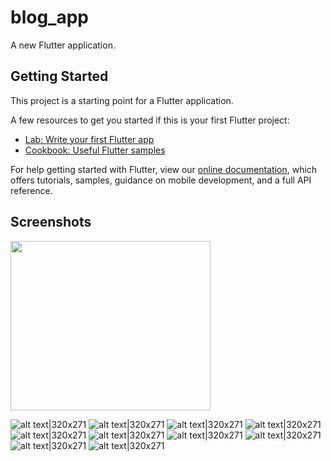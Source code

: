 # blog_app

A new Flutter application.

## Getting Started

This project is a starting point for a Flutter application.

A few resources to get you started if this is your first Flutter project:

- [Lab: Write your first Flutter app](https://flutter.dev/docs/get-started/codelab)
- [Cookbook: Useful Flutter samples](https://flutter.dev/docs/cookbook)

For help getting started with Flutter, view our
[online documentation](https://flutter.dev/docs), which offers tutorials,
samples, guidance on mobile development, and a full API reference.

## Screenshots


<img src="https://github.com/kasongo-mavetya-emmanuel/Flutter-Blog-App-Medium-Clone-Client/blob/master/screenshots/IMG_20220514_232330.jpg" width="320" height="271">

![alt text|320x271](https://github.com/kasongo-mavetya-emmanuel/Flutter-Blog-App-Medium-Clone-Client/blob/master/screenshots/IMG_20220514_232510.jpg) 
![alt text|320x271](https://github.com/kasongo-mavetya-emmanuel/Flutter-Blog-App-Medium-Clone-Client/blob/master/screenshots/IMG_20220514_232543.jpg) 
![alt text|320x271](https://github.com/kasongo-mavetya-emmanuel/Flutter-Blog-App-Medium-Clone-Client/blob/master/screenshots/IMG_20220514_232652.jpg) 
![alt text|320x271](https://github.com/kasongo-mavetya-emmanuel/Flutter-Blog-App-Medium-Clone-Client/blob/master/screenshots/Screenshot_2022-05-14-22-22-10-40.png) ![alt text|320x271](https://github.com/kasongo-mavetya-emmanuel/Flutter-Blog-App-Medium-Clone-Client/blob/master/screenshots/Screenshot_2022-05-14-22-22-18-97.png) ![alt text|320x271](https://github.com/kasongo-mavetya-emmanuel/Flutter-Blog-App-Medium-Clone-Client/blob/master/screenshots/Screenshot_2022-05-14-22-22-26-70.png) 
![alt text|320x271](https://github.com/kasongo-mavetya-emmanuel/Flutter-Blog-App-Medium-Clone-Client/blob/master/screenshots/Screenshot_2022-05-14-22-23-44-17.png) ![alt text|320x271](https://github.com/kasongo-mavetya-emmanuel/Flutter-Blog-App-Medium-Clone-Client/blob/master/screenshots/Screenshot_2022-05-14-22-23-54-61.png) 
![alt text|320x271](https://github.com/kasongo-mavetya-emmanuel/Flutter-Blog-App-Medium-Clone-Client/blob/master/Screenshot_2022-05-14-22-23-59-89.png) 
![alt text|320x271](https://github.com/kasongo-mavetya-emmanuel/Flutter-Blog-App-Medium-Clone-Client/blob/master/screenshots/Screenshot_2022-05-14-22-24-09-90.png)












